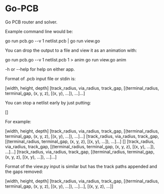 Go-PCB
======

Go PCB router and solver.

Example command line would be:

go run pcb.go --v 1 netlist.pcb | go run view.go

You can drop the output to a file and view it as an animation with:

go run pcb.go --v 1 netlist.pcb 1 > anim
go run view.go anim

-h or --help for help on either app.

Format of .pcb input file or stdin is:

[width, height, depth]
[track_radius, via_radius, track_gap, [(terminal_radius, terminal_gap, (x, y, z), [(x, y), ...]), ...]...]

You can stop a netlist early by just putting:

[]

For example:

[width, height, depth]
[track_radius, via_radius, track_gap, [(terminal_radius, terminal_gap, (x, y, z), [(x, y), ...]), ...]...]
[track_radius, via_radius, track_gap, [(terminal_radius, terminal_gap, (x, y, z), [(x, y), ...]), ...]...]
[]
[track_radius, via_radius, track_gap, [(terminal_radius, terminal_gap, (x, y, z), [(x, y), ...]), ...]...]
[track_radius, via_radius, track_gap, [(terminal_radius, terminal_gap, (x, y, z), [(x, y), ...]), ...]...]

Format of the view.py input is similar but has the track paths appended and the gaps removed:

[width, height, depth]
[track_radius, via_radius, track_gap, [(terminal_radius, terminal_gap, (x, y, z), [(x, y), ...]), ...]...], [(x, y, z), ...]]
